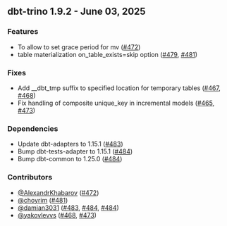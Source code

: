 ## dbt-trino 1.9.2 - June 03, 2025
### Features
- To allow to set grace period for mv ([#472](https://github.com/starburstdata/dbt-trino/pull/472))
- table materialization on_table_exists=skip option ([#479](https://github.com/starburstdata/dbt-trino/issues/479), [#481](https://github.com/starburstdata/dbt-trino/pull/481))
### Fixes
- Add __dbt_tmp suffix to specified location for temporary tables ([#467](https://github.com/starburstdata/dbt-trino/issues/467), [#468](https://github.com/starburstdata/dbt-trino/pull/468))
- Fix handling of composite unique_key in incremental models ([#465](https://github.com/starburstdata/dbt-trino/issues/465), [#473](https://github.com/starburstdata/dbt-trino/pull/473))
### Dependencies
- Update dbt-adapters to 1.15.1 ([#483](https://github.com/starburstdata/dbt-trino/pull/483))
- Bump dbt-tests-adapter to 1.15.1 ([#484](https://github.com/starburstdata/dbt-trino/pull/484))
- Bump dbt-common to 1.25.0 ([#484](https://github.com/starburstdata/dbt-trino/pull/484))

### Contributors
- [@AlexandrKhabarov](https://github.com/AlexandrKhabarov) ([#472](https://github.com/starburstdata/dbt-trino/pull/472))
- [@choyrim](https://github.com/choyrim) ([#481](https://github.com/starburstdata/dbt-trino/pull/481))
- [@damian3031](https://github.com/damian3031) ([#483](https://github.com/starburstdata/dbt-trino/pull/483), [#484](https://github.com/starburstdata/dbt-trino/pull/484), [#484](https://github.com/starburstdata/dbt-trino/pull/484))
- [@yakovlevvs](https://github.com/yakovlevvs) ([#468](https://github.com/starburstdata/dbt-trino/pull/468), [#473](https://github.com/starburstdata/dbt-trino/pull/473))
